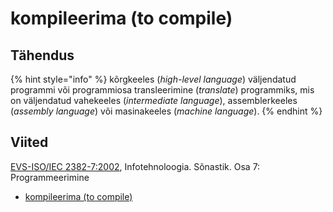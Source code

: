 # kompileerima \(to compile\)

## Tähendus

{% hint style="info" %}
kõrgkeeles \(_high-level language_\) väljendatud programmi või programmiosa transleerimine \(_translate_\) programmiks, mis on väljendatud vahekeeles \(_intermediate language_\), assemblerkeeles \(_assembly language_\) või masinakeeles \(_machine language_\).
{% endhint %}

## Viited

[EVS-ISO/IEC 2382-7:2002](https://www.evs.ee/et/evs-iso-iec-2382-7-2002), Infotehnoloogia. Sõnastik. Osa 7: Programmeerimine

* [kompileerima \(to compile\)](http://www.eki.ee/dict/its/index.cgi?Q=D0C6E704-6C03-1014-88DC-FC5F0DBED45A&F=GUID&C01=1&C02=0&C10=1)

